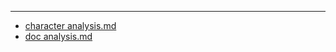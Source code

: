 ---
- [character analysis.md](PROJECTS/character_analysis.md)
- [doc analysis.md](PROJECTS/doc_analysis.md)